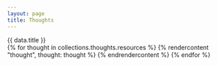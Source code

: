 ```yaml
---
layout: page
title: Thoughts
---
```


<div role='thoughts-header'>{{ data.title }}</div>
<div role='thoughts-container'>
  {% for thought in collections.thoughts.resources %}
    {% rendercontent "thought", thought: thought %}
    {% endrendercontent %}
  {% endfor %}
</div>
